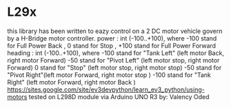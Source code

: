 # L29x
this library has been written to eazy control on a 2 DC motor vehicle govern by a H-Bridge motor controller. power   : int (-100..+100), where  -100 stand for Full Power Back  , 0 stand for Stop , +100 stand for Full Power Forward heading : int (-100..+100), where     -100 stand for "Tank Left"  (left motor Back, right motor Forward)    -50 stand for "Pivot Left" (left motor stop, right motor Forward)      0 stand for "Stop"       (left motor stop, right motor stop)      -50 stand for "Pivot Right"(left motor Forward, right motor stop )   -100 stand for "Tank Right" (left motor Forward, right motor Back )   https://sites.google.com/site/ev3devpython/learn_ev3_python/using-motors   tested on L298D module via Arduino UNO R3 by: Valency Oded
